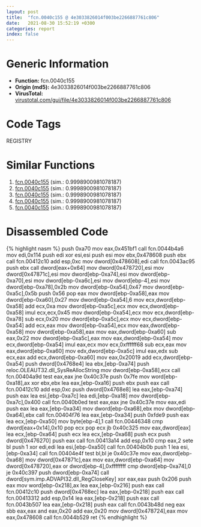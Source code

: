 ```yaml
---
layout: post
title:  "fcn.0040c155 @ 4e3033826014f003be2266887761c806"
date:   2021-08-30 15:52:19 +0300
categories: report
index: false
---
```


# Generic Information
- **Function:** fcn.0040c155
- **Origin (md5):** 4e3033826014f003be2266887761c806
- **VirusTotal:** [virustotal.com/gui/file/4e3033826014f003be2266887761c806][virustotal_ref]

# Code Tags
<span class="tag" id="REGISTRY">REGISTRY</span>


# Similar Functions

1. [fcn.0040c155][similar_1_ref] (sim.: 0.9998900981078187)
2. [fcn.0040c155][similar_2_ref] (sim.: 0.9998900981078187)
3. [fcn.0040c155][similar_3_ref] (sim.: 0.9998900981078187)
4. [fcn.0040c155][similar_4_ref] (sim.: 0.9998900981078187)
5. [fcn.0040c155][similar_5_ref] (sim.: 0.9998900981078187)


# Disassembled Code

{% highlight nasm %}
push 0xa70
mov eax,0x451bf1
call fcn.0044b4a6
mov edi,0x114
push edi
xor esi,esi
push esi
mov ebx,0x478608
push ebx
call fcn.00412c10
add esp,0xc
mov dword[0x478608],edi
call fcn.0043ac95
push ebx
call dword[eax+0x64]
mov dword[0x478720],esi
mov dword[0x47871c],esi
mov dword[ebp-0xa74],esi
mov dword[ebp-0xa70],esi
mov dword[ebp-0xa6c],esi
mov dword[ebp-4],esi
mov dword[ebp-0xa78],0x2b
mov dword[ebp-0xa54],0x47
mov dword[ebp-0xa5c],0x5b
push 0x56
pop eax
mov dword[ebp-0xa58],eax
mov dword[ebp-0xa60],0x27
mov dword[ebp-0xa54],6
mov ecx,dword[ebp-0xa58]
add ecx,0xa
mov dword[ebp-0xa5c],ecx
mov ecx,dword[ebp-0xa58]
imul ecx,ecx,0x45
mov dword[ebp-0xa54],ecx
mov ecx,dword[ebp-0xa78]
sub ecx,0x20
mov dword[ebp-0xa5c],ecx
mov ecx,dword[ebp-0xa54]
add ecx,eax
mov dword[ebp-0xa54],ecx
mov eax,dword[ebp-0xa58]
mov dword[ebp-0xa58],eax
mov eax,dword[ebp-0xa60]
sub eax,0x22
mov dword[ebp-0xa5c],eax
mov eax,dword[ebp-0xa54]
mov ecx,dword[ebp-0xa54]
imul eax,ecx
mov ecx,0xffffff68
sub ecx,eax
mov eax,dword[ebp-0xa60]
mov edx,dword[ebp-0xa5c]
imul eax,edx
sub ecx,eax
add ecx,dword[ebp-0xa60]
mov eax,0x20019
add ecx,dword[ebp-0xa54]
push dword[0x4768e4]
lea ebx,[ebp-0xa74]
push reloc.OLEAUT32.dll_SysReAllocString
mov dword[ebp-0xa58],ecx
call fcn.00404a9d
test eax,eax
jne 0x40c37e
push 0x7fe
mov word[ebp-0xa18],ax
xor ebx,ebx
lea eax,[ebp-0xa16]
push ebx
push eax
call fcn.00412c10
add esp,0xc
push dword[0x4768e8]
lea eax,[ebp-0xa74]
push eax
lea esi,[ebp-0xa7c]
lea edi,[ebp-0xa18]
mov dword[ebp-0xa7c],0x400
call fcn.0040b0ed
test eax,eax
jne 0x40c37e
mov eax,edi
push eax
lea eax,[ebp-0xa34]
mov dword[ebp-0xa68],ebx
mov dword[ebp-0xa64],ebx
call fcn.00404f76
lea eax,[ebp-0xa34]
push 0xfde9
push eax
lea ecx,[ebp-0xa50]
mov byte[ebp-4],1
call fcn.00446348
cmp dword[eax+0x14],0x10
pop ecx
pop ecx
jb 0x40c325
mov eax,dword[eax]
lea ecx,[ebp-0xa64]
push ecx
lea ecx,[ebp-0xa68]
push ecx
push dword[0x476270]
push eax
call fcn.00413a14
add esp,0x10
cmp eax,2
sete bl
push 1
xor edi,edi
lea esi,[ebp-0xa50]
call fcn.00404b0b
push 1
lea esi,[ebp-0xa34]
call fcn.00404e4f
test bl,bl
je 0x40c37e
mov eax,dword[ebp-0xa68]
mov dword[0x47871c],eax
mov eax,dword[ebp-0xa64]
mov dword[0x478720],eax
or dword[ebp-4],0xffffffff
cmp dword[ebp-0xa74],0
je 0x40c397
push dword[ebp-0xa74]
call dword[sym.imp.ADVAPI32.dll_RegCloseKey]
xor eax,eax
push 0x206
push eax
mov word[ebp-0x218],ax
lea eax,[ebp-0x216]
push eax
call fcn.00412c10
push dword[0x4768ec]
lea eax,[ebp-0x218]
push eax
call fcn.00413312
add esp,0x14
lea eax,[ebp-0x218]
push eax
call fcn.0043b507
lea eax,[ebp-0x218]
push eax
call fcn.0043b48d
neg eax
sbb eax,eax
and eax,0x20
add eax,0x20
mov dword[0x478724],eax
mov eax,0x478608
call fcn.0044b529
ret
{% endhighlight %}


[similar_1_ref]: /report/fcn.0040c155@f675eb7591a3862690b6cdc54d5604df
[similar_2_ref]: /report/fcn.0040c155@bed9ebae5dcb4fc234ee0bdf6551cea7
[similar_3_ref]: /report/fcn.0040c155@e83552e81a6f265fd7baa50402d3d47d
[similar_4_ref]: /report/fcn.0040c155@5eead96f991d1eaa139e848643009945
[similar_5_ref]: /report/fcn.0040c155@1266d43f34f3aa1d71c3eb8ec80f6e2f
[virustotal_ref]: https://www.virustotal.com/gui/file/4e3033826014f003be2266887761c806
